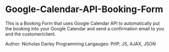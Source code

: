 Google-Calendar-API-Booking-Form
================================

This is a Booking Form that uses Google Calendar API to automatically put the booking into your Google Calendar and send a confirmation email to you and the customer/client.

Author: Nicholas Darley
Programming Langauges: PHP, JS, AJAX, JSON
